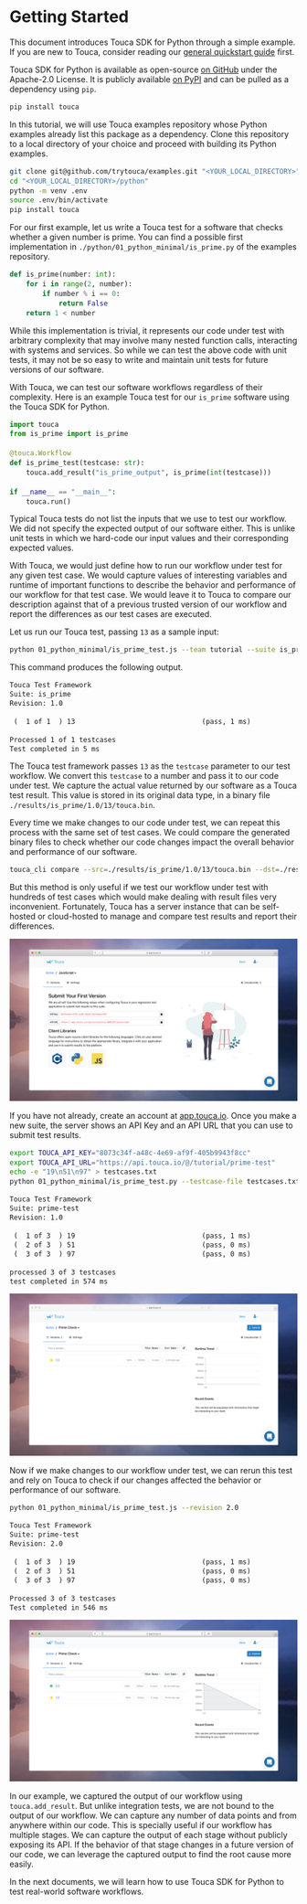# Getting Started

This document introduces Touca SDK for Python through a simple example. If you
are new to Touca, consider reading our
[general quickstart guide](../../basics/quickstart.md) first.

Touca SDK for Python is available as open-source
[on GitHub](https://github.com/trytouca/touca-python) under the Apache-2.0
License. It is publicly available [on PyPI](https://pypi.org/project/touca/) and
can be pulled as a dependency using `pip`.

```bash
pip install touca
```

In this tutorial, we will use Touca examples repository whose Python examples
already list this package as a dependency. Clone this repository to a local
directory of your choice and proceed with building its Python examples.

```bash
git clone git@github.com/trytouca/examples.git "<YOUR_LOCAL_DIRECTORY>"
cd "<YOUR_LOCAL_DIRECTORY>/python"
python -m venv .env
source .env/bin/activate
pip install touca
```

For our first example, let us write a Touca test for a software that checks
whether a given number is prime. You can find a possible first implementation in
`./python/01_python_minimal/is_prime.py` of the examples repository.

```python
def is_prime(number: int):
    for i in range(2, number):
        if number % i == 0:
            return False
    return 1 < number
```

While this implementation is trivial, it represents our code under test with
arbitrary complexity that may involve many nested function calls, interacting
with systems and services. So while we can test the above code with unit tests,
it may not be so easy to write and maintain unit tests for future versions of
our software.

With Touca, we can test our software workflows regardless of their complexity.
Here is an example Touca test for our `is_prime` software using the Touca SDK
for Python.

```python
import touca
from is_prime import is_prime

@touca.Workflow
def is_prime_test(testcase: str):
    touca.add_result("is_prime_output", is_prime(int(testcase)))

if __name__ == "__main__":
    touca.run()
```

Typical Touca tests do not list the inputs that we use to test our workflow. We
did not specify the expected output of our software either. This is unlike unit
tests in which we hard-code our input values and their corresponding expected
values.

With Touca, we would just define how to run our workflow under test for any
given test case. We would capture values of interesting variables and runtime of
important functions to describe the behavior and performance of our workflow for
that test case. We would leave it to Touca to compare our description against
that of a previous trusted version of our workflow and report the differences as
our test cases are executed.

Let us run our Touca test, passing `13` as a sample input:

```bash
python 01_python_minimal/is_prime_test.js --team tutorial --suite is_prime --revision 1.0 --offline --testcase 13
```

This command produces the following output.

```text
Touca Test Framework
Suite: is_prime
Revision: 1.0

 (  1 of 1  ) 13                               (pass, 1 ms)

Processed 1 of 1 testcases
Test completed in 5 ms
```

The Touca test framework passes `13` as the `testcase` parameter to our test
workflow. We convert this `testcase` to a number and pass it to our code under
test. We capture the actual value returned by our software as a Touca test
result. This value is stored in its original data type, in a binary file
`./results/is_prime/1.0/13/touca.bin`.

Every time we make changes to our code under test, we can repeat this process
with the same set of test cases. We could compare the generated binary files to
check whether our code changes impact the overall behavior and performance of
our software.

```bash
touca_cli compare --src=./results/is_prime/1.0/13/touca.bin --dst=./results/is_prime/1.0/13/touca.bin
```

But this method is only useful if we test our workflow under test with hundreds
of test cases which would make dealing with result files very inconvenient.
Fortunately, Touca has a server instance that can be self-hosted or cloud-hosted
to manage and compare test results and report their differences.

![You will need API Key and API URL to submit test results.](../../.gitbook/assets/touca-submit-first-version.png)

If you have not already, create an account at
[app.touca.io](https://app.touca.io). Once you make a new suite, the server
shows an API Key and an API URL that you can use to submit test results.

```bash
export TOUCA_API_KEY="8073c34f-a48c-4e69-af9f-405b9943f8cc"
export TOUCA_API_URL="https://api.touca.io/@/tutorial/prime-test"
echo -e "19\n51\n97" > testcases.txt
python 01_python_minimal/is_prime_test.py --testcase-file testcases.txt --revision 1.0
```

```text
Touca Test Framework
Suite: prime-test
Revision: 1.0

 (  1 of 3  ) 19                               (pass, 1 ms)
 (  2 of 3  ) 51                               (pass, 0 ms)
 (  3 of 3  ) 97                               (pass, 0 ms)

processed 3 of 3 testcases
test completed in 574 ms
```

![Touca server after submitting results for v1.0](../../.gitbook/assets/touca-sdk-quickstart-1.png)

Now if we make changes to our workflow under test, we can rerun this test and
rely on Touca to check if our changes affected the behavior or performance of
our software.

```bash
python 01_python_minimal/is_prime_test.js --revision 2.0
```

```text
Touca Test Framework
Suite: prime-test
Revision: 2.0

 (  1 of 3  ) 19                               (pass, 1 ms)
 (  2 of 3  ) 51                               (pass, 0 ms)
 (  3 of 3  ) 97                               (pass, 0 ms)

Processed 3 of 3 testcases
Test completed in 546 ms
```

![Touca server after submitting results for v2.0](../../.gitbook/assets/touca-sdk-quickstart-2.png)

In our example, we captured the output of our workflow using `touca.add_result`.
But unlike integration tests, we are not bound to the output of our workflow. We
can capture any number of data points and from anywhere within our code. This is
specially useful if our workflow has multiple stages. We can capture the output
of each stage without publicly exposing its API. If the behavior of that stage
changes in a future version of our code, we can leverage the captured output to
find the root cause more easily.

In the next documents, we will learn how to use Touca SDK for Python to test
real-world software workflows.

